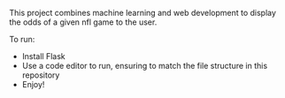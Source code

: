 
This project combines machine learning and web development to display the odds of a given nfl game to the user.  

To run: 
- Install Flask
- Use a code editor to run, ensuring to match the file structure in this repository
- Enjoy!











